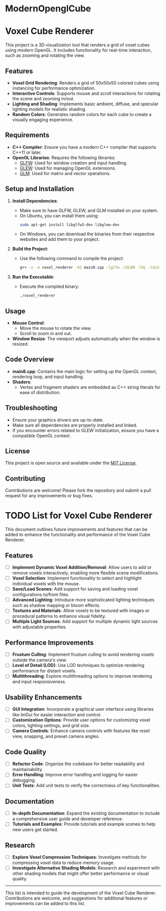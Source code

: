 # ModernOpenglCube

# Voxel Cube Renderer

This project is a 3D visualization tool that renders a grid of voxel cubes using modern OpenGL. It includes functionality for real-time interaction, such as zooming and rotating the view.

## Features

- **Voxel Grid Rendering**: Renders a grid of 50x50x50 colored cubes using instancing for performance optimization.
- **Interactive Controls**: Supports mouse and scroll interactions for rotating the scene and zooming in/out.
- **Lighting and Shading**: Implements basic ambient, diffuse, and specular lighting models for realistic shading.
- **Random Colors**: Generates random colors for each cube to create a visually engaging experience.

## Requirements

- **C++ Compiler**: Ensure you have a modern C++ compiler that supports C++11 or later.
- **OpenGL Libraries**: Requires the following libraries:
  - [GLFW](https://www.glfw.org/): Used for window creation and input handling.
  - [GLEW](http://glew.sourceforge.net/): Used for managing OpenGL extensions.
  - [GLM](https://github.com/g-truc/glm): Used for matrix and vector operations.

## Setup and Installation

1. **Install Dependencies**:
   - Make sure to have GLFW, GLEW, and GLM installed on your system.
   - On Ubuntu, you can install them using:
     ```bash
     sudo apt-get install libglfw3-dev libglew-dev
     ```
   - On Windows, you can download the binaries from their respective websites and add them to your project.

2. **Build the Project**:
   - Use the following command to compile the project:
     ```bash
     g++ -s -o voxel_renderer -O2 main8.cpp -lglfw -lGLEW -lGL -lGLU
     ```

3. **Run the Executable**:
   - Execute the compiled binary:
     ```bash
     ./voxel_renderer
     ```

## Usage

- **Mouse Control**: 
  - Move the mouse to rotate the view.
  - Scroll to zoom in and out.
- **Window Resize**: The viewport adjusts automatically when the window is resized.

## Code Overview

- **main8.cpp**: Contains the main logic for setting up the OpenGL context, rendering loop, and input handling.
- **Shaders**: 
  - Vertex and fragment shaders are embedded as C++ string literals for ease of distribution.

## Troubleshooting

- Ensure your graphics drivers are up-to-date.
- Make sure all dependencies are properly installed and linked.
- If you encounter errors related to GLEW initialization, ensure you have a compatible OpenGL context.

## License

This project is open source and available under the [MIT License](LICENSE).

## Contributing

Contributions are welcome! Please fork the repository and submit a pull request for any improvements or bug fixes.

# TODO List for Voxel Cube Renderer

This document outlines future improvements and features that can be added to enhance the functionality and performance of the Voxel Cube Renderer.

## Features

- [ ] **Implement Dynamic Voxel Addition/Removal**: Allow users to add or remove voxels interactively, enabling more flexible scene modifications.
- [ ] **Voxel Selection**: Implement functionality to select and highlight individual voxels with the mouse.
- [ ] **Save/Load Scenes**: Add support for saving and loading voxel configurations to/from files.
- [ ] **Advanced Lighting**: Introduce more sophisticated lighting techniques such as shadow mapping or bloom effects.
- [ ] **Textures and Materials**: Allow voxels to be textured with images or procedural patterns to enhance visual fidelity.
- [ ] **Multiple Light Sources**: Add support for multiple dynamic light sources with adjustable properties.

## Performance Improvements

- [ ] **Frustum Culling**: Implement frustum culling to avoid rendering voxels outside the camera's view.
- [ ] **Level of Detail (LOD)**: Use LOD techniques to optimize rendering performance for distant voxels.
- [ ] **Multithreading**: Explore multithreading options to improve rendering and input responsiveness.

## Usability Enhancements

- [ ] **GUI Integration**: Incorporate a graphical user interface using libraries like ImGui for easier interaction and control.
- [ ] **Customization Options**: Provide user options for customizing voxel colors, lighting settings, and grid size.
- [ ] **Camera Controls**: Enhance camera controls with features like reset view, snapping, and preset camera angles.

## Code Quality

- [ ] **Refactor Code**: Organize the codebase for better readability and maintainability.
- [ ] **Error Handling**: Improve error handling and logging for easier debugging.
- [ ] **Unit Tests**: Add unit tests to verify the correctness of key functionalities.

## Documentation

- [ ] **In-depth Documentation**: Expand the existing documentation to include a comprehensive user guide and developer reference.
- [ ] **Tutorials and Examples**: Provide tutorials and example scenes to help new users get started.

## Research

- [ ] **Explore Voxel Compression Techniques**: Investigate methods for compressing voxel data to reduce memory usage.
- [ ] **Investigate Alternative Shading Models**: Research and experiment with other shading models that might offer better performance or visual quality.

---

This list is intended to guide the development of the Voxel Cube Renderer. Contributions are welcome, and suggestions for additional features or improvements can be added to this list.


